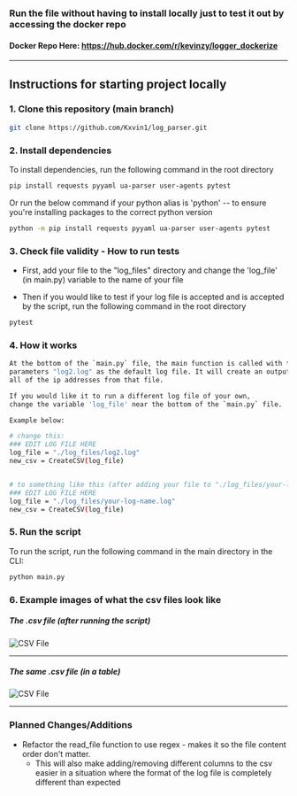 ### Run the file without having to install locally just to test it out by accessing the docker repo 

#### Docker Repo Here: https://hub.docker.com/r/kevinzy/logger_dockerize
----

## Instructions for starting project locally

### 1. Clone this repository (main branch)

```bash
git clone https://github.com/Kxvin1/log_parser.git
```

### 2. Install dependencies

To install dependencies, run the following command in the root directory
```bash
pip install requests pyyaml ua-parser user-agents pytest
```

Or run the below command if your python alias is 'python' -- to ensure you're installing packages to the correct python version

```bash
python -m pip install requests pyyaml ua-parser user-agents pytest
```

### 3. Check file validity - How to run tests

- First, add your file to the "log_files" directory and change the 'log_file' (in main.py) variable to the name of your file

- Then if you would like to test if your log file is accepted and is accepted by the script, run the following command in the root directory

```bash
pytest
```

### 4. How it works

```bash
At the bottom of the `main.py` file, the main function is called with the
parameters "log2.log" as the default log file. It will create an output.csv from
all of the ip addresses from that file.
```

```bash
If you would like it to run a different log file of your own,
change the variable 'log_file' near the bottom of the `main.py` file.

Example below:

# change this:
### EDIT LOG FILE HERE
log_file = "./log_files/log2.log"
new_csv = CreateCSV(log_file)


# to something like this (after adding your file to "./log_files/your-log-name.log" directory of the project):
### EDIT LOG FILE HERE
log_file = "./log_files/your-log-name.log"
new_csv = CreateCSV(log_file)
```

### 5. Run the script

To run the script, run the following command in the main directory in the CLI:

```bash
python main.py
```

### 6. Example images of what the csv files look like

##### The .csv file (after running the script)

![CSV File](https://i.imgur.com/T3GtKDj.png)

----

##### The same .csv file (in a table)
![CSV File](https://i.imgur.com/saeuPNz.png)

----

### Planned Changes/Additions

- Refactor the read_file function to use regex - makes it so the file content order don't matter. 
  - This will also make adding/removing different columns to the csv easier in a situation where the format of the log file is completely different than expected
